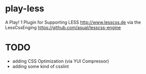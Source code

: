play-less
=========

A Play! 1 Plugin for Supporting LESS http://www.lesscss.de via the LessCssEnging https://github.com/asual/lesscss-engine


# TODO

* adding CSS Optimization (via YUI Compressor)
* adding some kind of csslint